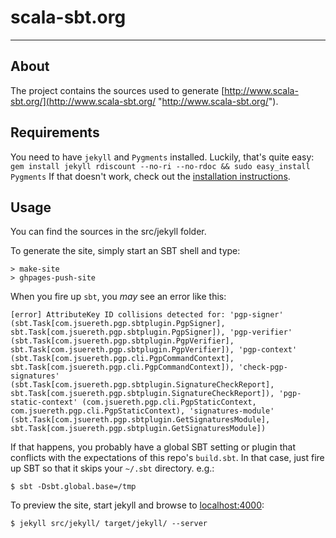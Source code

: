 # scala-sbt.org

---

## About

The project contains the sources used to generate  [http://www.scala-sbt.org/](http://www.scala-sbt.org/ "http://www.scala-sbt.org/").

## Requirements

You need to have `jekyll` and `Pygments` installed. Luckily, that's quite easy:
`gem install jekyll rdiscount --no-ri --no-rdoc && sudo easy_install Pygments`
If that doesn't work, check out the [installation instructions](https://github.com/mojombo/jekyll/wiki/Install "installation instructions").

## Usage
 
You can find the sources in the src/jekyll folder.

To generate the site, simply start an SBT shell and type:

    > make-site
    > ghpages-push-site

When you fire up `sbt`, you _may_ see an error like this:

    [error] AttributeKey ID collisions detected for: 'pgp-signer' (sbt.Task[com.jsuereth.pgp.sbtplugin.PgpSigner], sbt.Task[com.jsuereth.pgp.sbtplugin.PgpSigner]), 'pgp-verifier' (sbt.Task[com.jsuereth.pgp.sbtplugin.PgpVerifier], sbt.Task[com.jsuereth.pgp.sbtplugin.PgpVerifier]), 'pgp-context' (sbt.Task[com.jsuereth.pgp.cli.PgpCommandContext], sbt.Task[com.jsuereth.pgp.cli.PgpCommandContext]), 'check-pgp-signatures' (sbt.Task[com.jsuereth.pgp.sbtplugin.SignatureCheckReport], sbt.Task[com.jsuereth.pgp.sbtplugin.SignatureCheckReport]), 'pgp-static-context' (com.jsuereth.pgp.cli.PgpStaticContext, com.jsuereth.pgp.cli.PgpStaticContext), 'signatures-module' (sbt.Task[com.jsuereth.pgp.sbtplugin.GetSignaturesModule], sbt.Task[com.jsuereth.pgp.sbtplugin.GetSignaturesModule])

If that happens, you probably have a global SBT setting or plugin that
conflicts with the expectations of this repo's `build.sbt`. In that case, just
fire up SBT so that it skips your `~/.sbt` directory. e.g.:

    $ sbt -Dsbt.global.base=/tmp

To preview the site, start jekyll and browse to [localhost:4000](http://localhost:4000):

    $ jekyll src/jekyll/ target/jekyll/ --server
